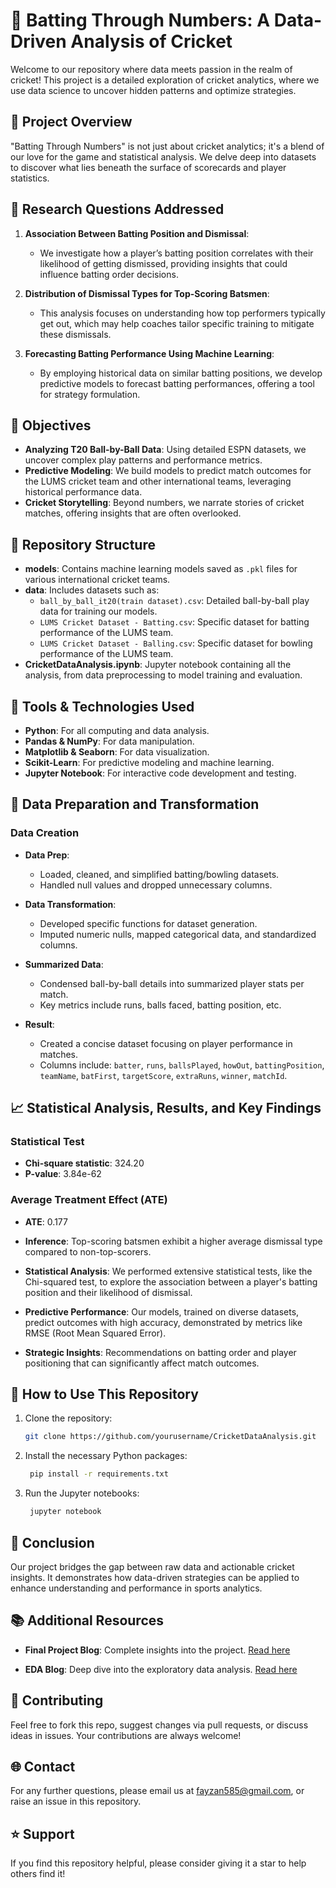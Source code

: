 # 🏏 Batting Through Numbers: A Data-Driven Analysis of Cricket

Welcome to our repository where data meets passion in the realm of cricket! This project is a detailed exploration of cricket analytics, where we use data science to uncover hidden patterns and optimize strategies.

## 🌟 Project Overview

"Batting Through Numbers" is not just about cricket analytics; it's a blend of our love for the game and statistical analysis. We delve deep into datasets to discover what lies beneath the surface of scorecards and player statistics.

## 🎯 Research Questions Addressed

1. **Association Between Batting Position and Dismissal**:
   - We investigate how a player’s batting position correlates with their likelihood of getting dismissed, providing insights that could influence batting order decisions.

2. **Distribution of Dismissal Types for Top-Scoring Batsmen**:
   - This analysis focuses on understanding how top performers typically get out, which may help coaches tailor specific training to mitigate these dismissals.

3. **Forecasting Batting Performance Using Machine Learning**:
   - By employing historical data on similar batting positions, we develop predictive models to forecast batting performances, offering a tool for strategy formulation.


## 🎯 Objectives

- **Analyzing T20 Ball-by-Ball Data**: Using detailed ESPN datasets, we uncover complex play patterns and performance metrics.
- **Predictive Modeling**: We build models to predict match outcomes for the LUMS cricket team and other international teams, leveraging historical performance data.
- **Cricket Storytelling**: Beyond numbers, we narrate stories of cricket matches, offering insights that are often overlooked.

## 📂 Repository Structure

- **models**: Contains machine learning models saved as `.pkl` files for various international cricket teams.
- **data**: Includes datasets such as:
  - `ball_by_ball_it20(train dataset).csv`: Detailed ball-by-ball play data for training our models.
  - `LUMS Cricket Dataset - Batting.csv`: Specific dataset for batting performance of the LUMS team.
  - `LUMS Cricket Dataset - Balling.csv`: Specific dataset for bowling performance of the LUMS team.
- **CricketDataAnalysis.ipynb**: Jupyter notebook containing all the analysis, from data preprocessing to model training and evaluation.

## 🔧 Tools & Technologies Used

- **Python**: For all computing and data analysis.
- **Pandas & NumPy**: For data manipulation.
- **Matplotlib & Seaborn**: For data visualization.
- **Scikit-Learn**: For predictive modeling and machine learning.
- **Jupyter Notebook**: For interactive code development and testing.

## 🔧 Data Preparation and Transformation

### Data Creation

- **Data Prep**:
  - Loaded, cleaned, and simplified batting/bowling datasets.
  - Handled null values and dropped unnecessary columns.

- **Data Transformation**:
  - Developed specific functions for dataset generation.
  - Imputed numeric nulls, mapped categorical data, and standardized columns.

- **Summarized Data**:
  - Condensed ball-by-ball details into summarized player stats per match.
  - Key metrics include runs, balls faced, batting position, etc.

- **Result**:
  - Created a concise dataset focusing on player performance in matches.
  - Columns include: `batter`, `runs`, `ballsPlayed`, `howOut`, `battingPosition`, `teamName`, `batFirst`, `targetScore`, `extraRuns`, `winner`, `matchId`.

## 📈 Statistical Analysis, Results, and Key Findings

### Statistical Test
- **Chi-square statistic**: 324.20
- **P-value**: 3.84e-62

### Average Treatment Effect (ATE)
- **ATE**: 0.177
- **Inference**: Top-scoring batsmen exhibit a higher average dismissal type compared to non-top-scorers.

- **Statistical Analysis**: We performed extensive statistical tests, like the Chi-squared test, to explore the association between a player's batting position and their likelihood of dismissal.
- **Predictive Performance**: Our models, trained on diverse datasets, predict outcomes with high accuracy, demonstrated by metrics like RMSE (Root Mean Squared Error).
- **Strategic Insights**: Recommendations on batting order and player positioning that can significantly affect match outcomes.


## 🚀 How to Use This Repository

1. Clone the repository:
   ```bash
   git clone https://github.com/yourusername/CricketDataAnalysis.git

2. Install the necessary Python packages:
   ```bash
    pip install -r requirements.txt

3. Run the Jupyter notebooks:
   ```bash
    jupyter notebook

## 📝 Conclusion
Our project bridges the gap between raw data and actionable cricket insights. It demonstrates how data-driven strategies can be applied to enhance understanding and performance in sports analytics.

## 📚 Additional Resources

- **Final Project Blog**: Complete insights into the project. [Read here](https://medium.com/@mustafaaplus52/batting-through-numbers-a-data-driven-analysis-of-cricket-4267fb9db798)

- **EDA Blog**: Deep dive into the exploratory data analysis. [Read here](https://medium.com/@mustafaaplus52/d450423c4fa9)


## 🤝 Contributing
Feel free to fork this repo, suggest changes via pull requests, or discuss ideas in issues. Your contributions are always welcome!

## 🌐 Contact
For any further questions, please email us at fayzan585@gmail.com, or raise an issue in this repository.

## ⭐ Support
If you find this repository helpful, please consider giving it a star to help others find it!
